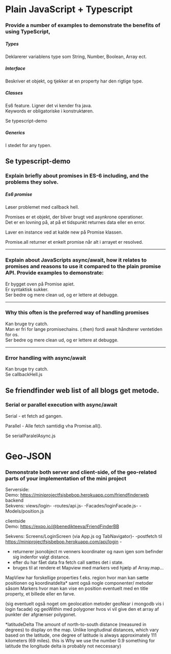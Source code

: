 # Plain JavaScript + Typescript
### Provide a number of examples to demonstrate the benefits of using TypeScript,
##### Types
Deklarerer variablens type som String, Number, Boolean, Array ect.  

##### Interface
Beskriver et objekt, og tjekker at en property har den rigtige type.  

##### Classes
Es6 feature. Ligner det vi kender fra java.  
Keywords er obligatoriske i konstruktøren.  

Se typescript-demo  

##### Generics
I stedet for any typen.  

Se typescript-demo  
---

### Explain briefly about promises in ES-6 including, and the problems they solve.
##### Es6 promise
Løser problemet med callback hell.  

Promises er et objekt, der bliver brugt ved asynkrone operationer.  
Det er en lovning på, at på et tidspunkt returnes data eller en error.  

Laver en instance ved at kalde new på Promise klassen.  

Promise.all returner et enkelt promise når alt i arrayet er resolved.  

---

### Explain about JavaScripts async/await, how it relates to promises and reasons to use it compared to the plain promise API. Provide examples to demonstrate:
Er bygget oven på Promise apiet.  
Er syntaktisk sukker.  
Ser bedre og mere clean ud, og er lettere at debugge.  

---
### Why this often is the preferred way of handling promises
Kan bruge try catch.  
Man er fri for lange promisechains. (.then) fordi await håndterer ventetiden for os.  
Ser bedre og mere clean ud, og er lettere at debugge.  

---
### Error handling with async/await
Kan bruge try catch.  
Se callbackHell.js  

Se friendfinder web list of all blogs get metode.  
---
### Serial or parallel execution with async/await
Serial - et fetch ad gangen.  

Parallel - Alle fetch samtidig vha Promise.all().  

Se serialParalelAsync.js  

# Geo-JSON 
### Demonstrate both server and client-side, of the geo-related parts of your implementation of the mini project
Serverside:  
Demo: https://miniprojectfsjsbebop.herokuapp.com/friendfinderweb backend  
Sekvens: views/login- -routes/api.js- -Facades/loginFacade.js- -Models/position.js  

clientside  
Demo: https://expo.io/@benedikteeva/FriendFinderBB  

Sekvens: Screens/LoginScreen (via App.js og TabNavigator)- -postfetch til  https://miniprojectfsjsbebop.herokuapp.com/api/login -  
- returnerer jsonobject m venners koordinater og navn igen som befinder sig indenfor valgt distance.
- efter du har fået data fra fetch call sættes det i state.
- bruges til at rendere et Mapview med markers ved hjælp af Array.map...

MapView har forskellige properties f.eks. region hvor man kan sætte positionen og koordinatdelta*  samt også nogle componenter/ metoder såsom Markers hvor man kan vise en position eventuelt med en title property, et billede eller en farve.  



(sig eventuelt også noget om geolocation metoder geoNear i mongodb vis i login facade)
og geoWithin med polygoner hvos vi vil give den et array af punkter der afgrænser polygonet. 




*latitudeDelta
The amount of north-to-south distance (measured in degrees) to display on the map. Unlike longitudinal distances, which vary based on the latitude, one degree of latitude is always approximately 111 kilometers (69 miles). this is Why we use the number 0.9 something for latitude the longitude delta is probably not neccessary)